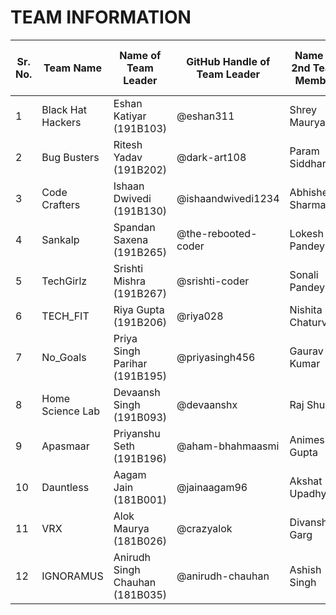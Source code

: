 # TEAM INFORMATION

| Sr. No. | Team Name         | Name of Team Leader             | GitHub Handle of Team Leader | Name of 2nd Team Member | GitHub Handle of 2nd Team Member | Name of 3rd Team Member | GitHub Handle of 3rd Team Member | Name of 4th Team Member | GitHub Handle of 4th Team Member | Name of 5th Team Member | GitHub Handle of 5th Team Member |
| ------- | ----------------- | ------------------------------- | ---------------------------- | ----------------------- | -------------------------------- | ----------------------- | -------------------------------- | ----------------------- | -------------------------------- | ----------------------- | -------------------------------- |
| 1       | Black Hat Hackers | Eshan Katiyar (191B103)         | @eshan311                    | Shrey Maurya            | @signifershrey                   | Suryansh Pandey         | @suryansh678                     | Sidharth Kamra          | @sidharth1411                    | Abhijeet Singh          | @imscout                         |
| 2       | Bug Busters       | Ritesh Yadav (191B202)          | @dark-art108                 | Param Siddharth         | @paramsiddharth                  | Harsh Marolia           | @harshmarolia                    | Sushant Sharma          | @shinchi312                      | Paridhi Malav           | @paridhi314                      |
| 3       | Code Crafters     | Ishaan Dwivedi (191B130)        | @ishaandwivedi1234           | Abhishek Sharma         | @abhishek-sharma                 | Harsh Modi              | @harshmodi559                    | Abhishek Gupta          | @abhishek-0-8                    | Jiggesh Raghuwanshi     | @jiggesh11                       |
| 4       | Sankalp           | Spandan Saxena (191B265)        | @the-rebooted-coder          | Lokesh Pandey           | @lokithegreat                    | Shrish Sharma           | @shrish-sharma-git               | Abdul Ahad              | @abahad7921                      | Rishabh Kumar Singh     | @rishu1729                       |
| 5       | TechGirlz         | Srishti Mishra (191B267)        | @srishti-coder               | Sonali Pandey           | @sonali1772                      | Tanya Singh             | @tanyasingh-23                   | Harshita Tripathi       | @ht1892                          | Mansi Tiwari            | @mansi2702                       |
| 6       | TECH_FIT          | Riya Gupta (191B206)            | @riya028                     | Nishita Chaturvedi      | @nishitachaturvedi4              | Sejal Jain              | @sejaljain705                    | Rangoli Jaiswal         | @rangoli05                       | Ritika Srivastava       | @ritikasri1799                   |
| 7       | No_Goals          | Priya Singh Parihar (191B195)   | @priyasingh456               | Gaurav Kumar            | @lucifer0987                     | Abhishek Pal            | @abhipal1244                     | Eshita                  | @eshitapooni                     | Sakshi Sahu             | @sakshisahu234                   |
| 8       | Home Science Lab  | Devaansh Singh (191B093)        | @devaanshx                   | Raj Shukla              | @raj2129                         | Yatharth Vyas           | @tonysoprano99                   | Samarth                 | @samarth2112002                  | Archishmaan Upadhyaya   | @archishmaan4                    |
| 9       | Apasmaar          | Priyanshu Seth (191B196)        | @aham-bhahmaasmi             | Animesh Gupta           | @animesh216                      | Harsha Raghuvanshi      | @harsh-artist                    | Param Agarwal           | @eshuparam1025                   | Anish Mathur            | @mathuranish                     |
| 10      | Dauntless         | Aagam Jain (181B001)            | @jainaagam96                 | Akshat Upadhyay         | @akshatupadhyay                  | Aman Ghatiya            | @aman5683                        | Shantanu Pandey         | @shan6116                        | Aakansha Latiyan        | @aakansha9425                    |
| 11      | VRX               | Alok Maurya (181B026)           | @crazyalok                   | Divanshu Garg           | @divanshugrg                     | Harsh Kapoor            | @harshkapoor1208                 | Harshit Soni            | @harshitrmp                      | Trijal Singh            | @trijal12nuns                    |
| 12      | IGNORAMUS         | Anirudh Singh Chauhan (181B035) | @anirudh-chauhan             | Ashish Singh            | @ashish-singh19                  | Hari Patidar            | @hari-patidar                    | Devik Sanghvi           | @deviksanghvi                    | Mitesh Kumar            | @mitesh40                        |
